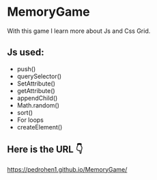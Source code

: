# MemoryGame
With this game I learn more about Js and Css Grid.
## Js used:
  - push()
  - querySelector()
  - SetAttribute()
  - getAttribute()
  - appendChild()
  - Math.random()
  - sort()
  - For loops
  - createElement()
## Here is the URL 👇
https://pedrohen1.github.io/MemoryGame/

